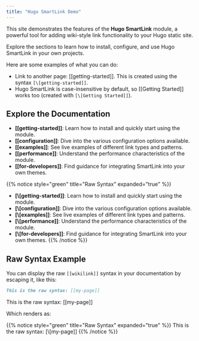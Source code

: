 ```yaml
---
title: "Hugo SmartLink Demo"
---
```



This site demonstrates the features of the **Hugo SmartLink** module, a powerful tool for adding wiki-style link functionality to your Hugo static site.

Explore the sections to learn how to install, configure, and use Hugo SmartLink in your own projects.

Here are some examples of what you can do:

- Link to another page: [[getting-started]]. This is created using the syntax `[\[getting-started]]`.
- Hugo SmartLink is case-insensitive by default, so [[Getting Started]] works too (created with `[\[Getting Started]]`).

## Explore the Documentation

- **[[getting-started]]**: Learn how to install and quickly start using the module.
- **[[configuration]]**: Dive into the various configuration options available.
- **[[examples]]**: See live examples of different link types and patterns.
- **[[performance]]**: Understand the performance characteristics of the module.
- **[[for-developers]]**: Find guidance for integrating SmartLink into your own themes.

{{% notice style="green" title="Raw Syntax" expanded="true" %}}
- **[\\[getting-started]]**: Learn how to install and quickly start using the module.
- **[\\[configuration]]**: Dive into the various configuration options available.
- **[\\[examples]]**: See live examples of different link types and patterns.
- **[\\[performance]]**: Understand the performance characteristics of the module.
- **[\\[for-developers]]**: Find guidance for integrating SmartLink into your own themes.
{{% /notice %}}

## Raw Syntax Example

You can display the raw `[[wikilink]]` syntax in your documentation by escaping it, like this:

```markdown
This is the raw syntax: [[my-page]]
```

This is the raw syntax: [[my-page]]

Which renders as:

{{% notice style="green" title="Raw Syntax" expanded="true" %}}
This is the raw syntax: [\\[my-page]]
{{% /notice %}}
